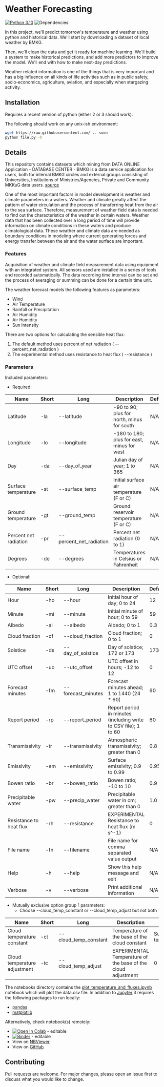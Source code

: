 # Weather Forecasting

[![Python 3.10](https://img.shields.io/badge/python-3.10-blue.svg)](https://www.python.org/downloads/release/python-310/)
![Dependencies
](https://img.shields.io/badge/dependencies-none-brightgreen.svg?style=flat)

In this project, we'll predict tomorrow's temperature and weather using python and historical data. We'll start by downloading a dataset of local weather by BMKG.

Then, we'll clean the data and get it ready for machine learning. We'll build a system to make historical predictions, and add more predictors to improve the model.  We'll end with how to make next-day predictions.


Weather related information is one of the things that is very important and has a big influence on all kinds of life
activities such as in public safety, socio-economics, agriculture, aviation, and especially when stargazing activity.

## Installation

Requires a recent version of python (either 2 or 3 should work).

The following should work on any unix-ish environment:
```sh
wget https://raw.githubusercontent.com/ .. soon
python file.py -h
```


## Details

This repository contains datasets which mining from 
DATA ONLINE Application - DATABASE CENTER - BMKG is a data service application for users, 
both for internal BMKG circles and external groups consisting of Universities, Institutions of 
Ministries/Agencies, Private and Community MKKuG data users.
[source](https://dataonline.bmkg.go.id/home)

One of the most important factors in model development is weather and climate parameters in a waters. 
Weather and climate greatly affect the pattern of water circulation and the process of transferring heat from the air to the sea surface. 
Therefore, measurement of weather field data is needed to find out the characteristics of the weather in certain waters. 
Weather data that has been collected over a long period of time will provide information on climate conditions in these waters and produce climatological data. 
These weather and climate data are needed as boundary conditions in modeling where current generating forces and energy transfer between the air and the water surface are important.

### Features

Acquisition of weather and climate field measurement data using equipment with an integrated system. All sensors used are installed in a series of tools and recorded automatically. The data recording time interval can be set and the process of averaging or summing can be done for a certain time unit.

The weather forecast models the following features as parameters:
  * Wind
  * Air Temperature
  * Rainfall or Precipitation
  * Air Humidity
  * Air Humidity
  * Sun Intensity

There are two options for calculating the sensible heat flux:
  1) The default method uses percent of net radiation ( --percent_net_radiation )
  2) The experimental method uses resistance to heat flux ( --resistance )

### Parameters

Included parameters:
  * Required:

| Name                  | Short | Long                    | Description                                | Default |
|-----------------------|-------|-------------------------|--------------------------------------------|---------|
| Latitude              | -la   | --latitude              | -90 to 90; plus for north, minus for south | N/A     |
| Longitude             | -lo   | --longitude             | -180 to 180; plus for east, minus for west | N/A     |
| Day                   | -da   | --day_of_year           | Julian day of year; 1 to 365               | N/A     |
| Surface temperature   | -st   | --surface_temp          | Initial surface air temperature (F or C)   | N/A     |
| Ground temperature    | -gt   | --ground_temp           | Ground reservoir temperature (F or C)      | N/A     |
| Percent net radiation | -pr   | --percent_net_radiation | Percent net radiation (0 to 1)             | N/A     |
| Degrees               | -de   | --degrees               | Temperatures in Celsius or Fahrenheit      | N/A     |

  * Optional:

| Name                    | Short | Long               | Description                                                     | Default |
|-------------------------|-------|--------------------|-----------------------------------------------------------------|---------|
| Hour                    | -ho   | --hour             | Initial hour of day; 0 to 24                                    | 12      |
| Minute                  | -mi   | --minute           | Initial minute of hour; 0 to 59                                 | 59      |
| Albedo                  | -al   | --albedo           | Albedo; 0 to 1                                                  | 0.3     |
| Cloud fraction          | -cf   | --cloud_fraction   | Cloud fraction; 0 to 1                                          | 0       |
| Solstice                | -ds   | --day_of_solstice  | Day of solstice; 172 or 173                                     | 173     |
| UTC offset              | -uo   | --utc_offset       | UTC offset in hours; -12 to 12                                  | 0       |
| Forecast minutes        | -fm   | --forecast_minutes | Forecast minutes ahead; 1 to 1440 (24 * 60)                     | 60      |
| Report period           | -rp   | --report_period    | Report period in minutes (including write to CSV file); 1 to 60 | 60      |
| Transmissivity          | -tr   | --transmissivity   | Atmospheric transmissivity; greater than 0                      | 0.8     |
| Emissivity              | -em   | --emissivity       | Surface emissivity; 0.9 to 0.99                                 | 0.95    |
| Bowen ratio             | -br   | --bowen_ratio      | Bowen ratio; -10 to 10                                          | 0.9     |
| Precipitable water      | -pw   | --precip_water     | Precipitable water in cm; greater than 0                        | 1.0     |
| Resistance to heat flux | -rh   | --resistance       | EXPERIMENTAL Resistance to heat flux (m s^-1)                   | 0       |
| File name               | -fn   | --filename         | File name for comma separated value output                      | N/A     |
| Help                    | -h    | --help             | Show this help message and exit                                 | N/A     |
| Verbose                 | -v    | --verbose          | Print additional information                                    | N/A     |

  * Mutually exclusive option group 1 parameters:
    * Choose --cloud_temp_constant or --cloud_temp_adjust but not both

| Name                         | Short | Long                  | Description                                                  | Default             |
|------------------------------|-------|-----------------------|--------------------------------------------------------------|---------------------|
| Cloud temperature constant   | -ct   | --cloud_temp_constant | Temperature of the base of the cloud constant                | Surface temperature |
| Cloud temperature adjustment | -tc   | --cloud_temp_adjust   | EXPERIMENTAL Temperature of the base of the cloud adjustment | 0                   |


The notebooks directory contains the
[plot_temperature_and_fluxes.ipynb](https://github.com/makeyourownmaker/ParametricWeatherModel/blob/master/notebooks/plot_temperature_and_fluxes.ipynb)
notebook which will plot the data.csv file.
In addition to [Jupyter](https://jupyter.org/) it requires the following packages to run locally:
  * [pandas](https://pandas.pydata.org/)
  * [matplotlib](https://matplotlib.org/)

Alternatively, check notebook(s) remotely:
  * [![Open In Colab](https://colab.research.google.com/assets/colab-badge.svg)](https://colab.research.google.com/github/makeyourownmaker/ParametricWeatherModel/blob/master/notebooks/plot_temperature_and_fluxes.ipynb) - editable
  * [![Binder](https://binder.pangeo.io/badge_logo.svg)](https://mybinder.org/v2/gh/makeyourownmaker/ParametricWeatherModel/master?filepath=notebooks%2Fplot_temperature_and_fluxes.ipynb) - editable
  * View on [NBViewer](https://nbviewer.jupyter.org/github/makeyourownmaker/ParametricWeatherModel/blob/master/notebooks/plot_temperature_and_fluxes.ipynb)
  * View on [GitHub](https://github.com/makeyourownmaker/ParametricWeatherModel/blob/master/notebooks/plot_temperature_and_fluxes.ipynb)

## Contributing

Pull requests are welcome.  For major changes, please open an issue first to discuss what you would like to change.
